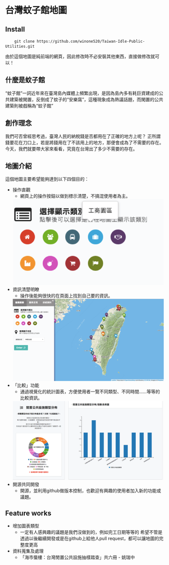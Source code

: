 # 台灣蚊子館地圖
## Install
```
    git clone https://github.com/winone520/Taiwan-Idle-Public-Utilities.git
```
由於這個地圖是純前端的網頁，因此修改時不必安裝其他東西，直接做修改就可以！
## 什麼是蚊子館
“蚊子館”一詞近年來在臺灣島內媒體上頻繁出現，是因為島內多有耗巨資建成的公共建築被閑置，反倒成了蚊子的“安樂窩”，這種現象成為熱議話題，而閑置的公共建築則被戲稱為“蚊子館”
## 創作理念
我們可否曾經思考過，臺灣人民的納稅錢是否都用在了正確的地方上呢？ 正所謂錢要花在刀口上，若是將錢用在了不該用上的地方，那便會成為了不需要的存在。 今天，我們就要帶大家來看看，究竟在台灣出了多少不需要的存在。
## 地圖介紹
這個地圖主要希望能夠達到以下四個目的：
* 操作直觀
    * 網頁上的操作按鈕以做到標示清楚，不搞混使用者為主。
    <img src="./img/readme/1.png">
* 資訊清楚明瞭
    * 操作後能夠很快的在頁面上找到自己要的資訊。
    <img src="./img/readme/2.png">
* 「比較」功能
    * 通過視覺化的統計圖表，方便使用者一覽不同類型、不同時間……等等的比較資訊。
    <img src="./img/readme/3.png">
* 開源共同開發
    * 開源，並利用github做版本控制，也歡迎有興趣的使用者加入新的功能或議題。
## Feature works
* 增加圖表類型
    * 一定有人感興趣的議題是我們沒做到的，例如完工日期等等的
希望不管是透過以後繼續開發或是在github上給他人pull request，都可以讓地圖的完整度更高
* 資料蒐集及處理
    * 「海市蜃樓：台灣閒置公共設施抽樣踏查」共六冊  -  姚瑞中
